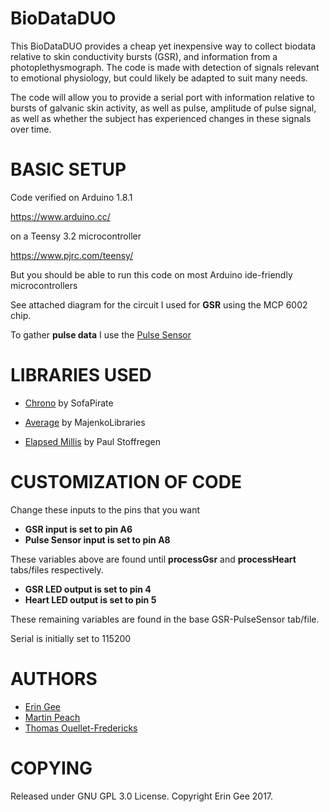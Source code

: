 # BioDataDUO

This BioDataDUO provides a cheap yet inexpensive way to collect biodata relative to skin conductivity bursts (GSR), and information from a photoplethysmograph.  The code is made with detection of signals relevant to emotional physiology, but could likely be adapted to suit many needs.

The code will allow you to provide a serial port with information relative to bursts of galvanic skin activity, as well as pulse, amplitude of pulse signal, as well as whether the subject has experienced changes in these signals over time.

# BASIC SETUP

Code verified on Arduino 1.8.1 

https://www.arduino.cc/

on a Teensy 3.2 microcontroller

https://www.pjrc.com/teensy/

But you should be able to run this code on most Arduino ide-friendly microcontrollers

See attached diagram for the circuit I used for __GSR__ using the MCP 6002 chip.

To gather __pulse data__ I use the [Pulse Sensor](https://pulsesensor.com/)


# LIBRARIES USED

* [Chrono](https://github.com/SofaPirate/Chrono) by SofaPirate  

* [Average](https://github.com/MajenkoLibraries/Average) by MajenkoLibraries  

* [Elapsed Millis](https://playground.arduino.cc/Code/ElapsedMillis) by Paul Stoffregen 


# CUSTOMIZATION OF CODE

Change these inputs to the pins that you want

* __GSR input is set to pin A6__
* __Pulse Sensor input is set to pin A8__

These variables above are found until __processGsr__ and __processHeart__ tabs/files respectively.

* __GSR LED output is set to pin 4__
* __Heart LED output is set to pin 5__

These remaining variables are found in the base GSR-PulseSensor tab/file.

Serial is initially set to 115200

# AUTHORS

* [Erin Gee](http://www.eringee.net)
* [Martin Peach](https://puredata.info/Members/martinrp/OSCobjects)
* [Thomas Ouellet-Fredericks](https://github.com/thomasfredericks)

# COPYING
Released under GNU GPL 3.0 License.  Copyright Erin Gee 2017.
